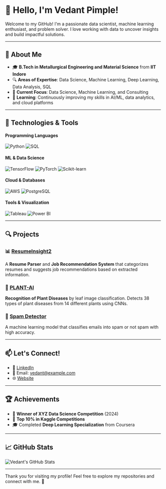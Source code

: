 # 👋 Hello, I'm **Vedant Pimple**!

Welcome to my GitHub! I'm a passionate data scientist, machine learning enthusiast, and problem solver. I love working with data to uncover insights and build impactful solutions. 

---

## 🚀 About Me

- 🎓 **B.Tech in Metallurgical Engineering and Material Science** from **IIT Indore**
- 🔍 **Areas of Expertise**: Data Science, Machine Learning, Deep Learning, Data Analysis, SQL
- 💼 **Current Focus**: Data Science, Machine Learning, and Consulting
- 🌱 **Learning**: Continuously improving my skills in AI/ML, data analytics, and cloud platforms

---

## 🔧 Technologies & Tools

#### Programming Languages
![Python](https://img.shields.io/badge/Python-3776AB?style=for-the-badge&logo=python&logoColor=white) 
![SQL](https://img.shields.io/badge/SQL-4479A1?style=for-the-badge&logo=sqlite&logoColor=white)

#### ML & Data Science
![TensorFlow](https://img.shields.io/badge/TensorFlow-FF6F00?style=for-the-badge&logo=tensorflow&logoColor=white)
![PyTorch](https://img.shields.io/badge/PyTorch-EE4C2C?style=for-the-badge&logo=pytorch&logoColor=white)
![Scikit-learn](https://img.shields.io/badge/Scikit--learn-F7931E?style=for-the-badge&logo=scikit-learn&logoColor=white)

#### Cloud & Databases
![AWS](https://img.shields.io/badge/AWS-232F3E?style=for-the-badge&logo=amazonaws&logoColor=white)
![PostgreSQL](https://img.shields.io/badge/PostgreSQL-336791?style=for-the-badge&logo=postgresql&logoColor=white)

#### Tools & Visualization
![Tableau](https://img.shields.io/badge/Tableau-E97627?style=for-the-badge&logo=tableau&logoColor=white)
![Power BI](https://img.shields.io/badge/Power%20BI-F2C811?style=for-the-badge&logo=powerbi&logoColor=black)

---

## 🔍 Projects

### 📊 [**ResumeInsight2**](https://github.com/vedantpimple/ResumeInsight2)
A **Resume Parser** and **Job Recommendation System** that categorizes resumes and suggests job recommendations based on extracted information.

### 🧠 [**PLANT-AI**](https://github.com/vedantpimple/PLANT-AI)
**Recognition of Plant Diseases** by leaf image classification. Detects 38 types of plant diseases from 14 different plants using CNNs.

### 🧹 [**Spam Detector**](https://github.com/vedantpimple/Spam-Detector)
A machine learning model that classifies emails into spam or not spam with high accuracy.

---

## 📫 Let's Connect!

- 💼 [LinkedIn](https://www.linkedin.com/in/vedant-pimple/)
- 📧 Email: [vedant@example.com](mailto:vedant@example.com)
- 🌐 [Website](https://www.vedantpimple.com)

---

## 🏆 Achievements

- 🥇 **Winner of XYZ Data Science Competition** (2024)
- 🏅 **Top 10% in Kaggle Competitions**
- 🎓 Completed **Deep Learning Specialization** from Coursera

---

## 📈 GitHub Stats

![Vedant's GitHub Stats](https://github-readme-stats.vercel.app/api?username=vedantpimple&show_icons=true&count_private=true&hide_title=true&theme=radical)

---

Thank you for visiting my profile! Feel free to explore my repositories and connect with me. 🚀
